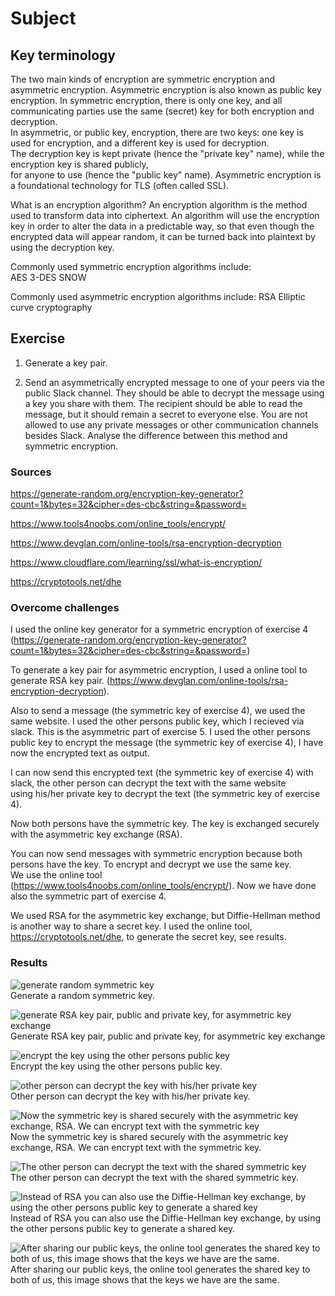 # Subject


## Key terminology  
The two main kinds of encryption are symmetric encryption and asymmetric encryption. Asymmetric encryption is also known as public key encryption.
In symmetric encryption, there is only one key, and all communicating parties use the same (secret) key for both encryption and decryption.  
In asymmetric, or public key, encryption, there are two keys: one key is used for encryption, and a different key is used for decryption.  
The decryption key is kept private (hence the "private key" name), while the encryption key is shared publicly,  
for anyone to use (hence the "public key" name). Asymmetric encryption is a foundational technology for TLS (often called SSL).  

What is an encryption algorithm?
An encryption algorithm is the method used to transform data into ciphertext. An algorithm will use the encryption key in order to alter the data in a predictable way, so that even though the encrypted data will appear random, it can be turned back into plaintext by using the decryption key.  

Commonly used symmetric encryption algorithms include:  
AES
3-DES
SNOW  

Commonly used asymmetric encryption algorithms include:
RSA
Elliptic curve cryptography

## Exercise
1) Generate a key pair.  

2) Send an asymmetrically encrypted message to one of your peers via the public Slack channel. They should be able to decrypt the message using a key you share with them. The recipient should be able to read the message, but it should remain a secret to everyone else.
You are not allowed to use any private messages or other communication channels besides Slack. Analyse the difference between this method and symmetric encryption.

### Sources
https://generate-random.org/encryption-key-generator?count=1&bytes=32&cipher=des-cbc&string=&password=  

https://www.tools4noobs.com/online_tools/encrypt/  

https://www.devglan.com/online-tools/rsa-encryption-decryption  

https://www.cloudflare.com/learning/ssl/what-is-encryption/  

https://cryptotools.net/dhe

### Overcome challenges  
I used the online key generator for a symmetric encryption of exercise 4 (https://generate-random.org/encryption-key-generator?count=1&bytes=32&cipher=des-cbc&string=&password=)  

To generate a key pair for asymmetric encryption, I used a online tool to generate RSA key pair. (https://www.devglan.com/online-tools/rsa-encryption-decryption).  

Also to send a message (the symmetric key of exercise 4), we used the same website. I used the other persons public key, which I recieved via slack. This is the asymmetric part of exercise 5. 
I used the other persons public key to encrypt the message (the symmetric key of exercise 4), I have now the encrypted text as output.  

I can now send this encrypted text (the symmetric key of exercise 4) with slack, the other person can decrypt the text with the same website  
using his/her private key to decrypt the text (the symmetric key of exercise 4).  

Now both persons have the symmetric key. The key is exchanged securely with the asymmetric key exchange (RSA).  

You can now send messages with symmetric encryption because both persons have the key. To encrypt and decrypt we use the same key.  
We use the online tool (https://www.tools4noobs.com/online_tools/encrypt/). Now we have done also the symmetric part of exercise 4.  

We used RSA for the asymmetric key exchange, but Diffie-Hellman method is another way to share a secret key. I used the online tool,  
https://cryptotools.net/dhe, to generate the secret key, see results.



### Results  
![generate random symmetric key](https://raw.githubusercontent.com/Techgrounds-Cloud-9/cloud-9-karimtouzani24/main/00_includes/SEC/symmetric%20key%20gen.png)  
Generate a random symmetric key.  


![generate RSA key pair, public and private key, for asymmetric key exchange](https://raw.githubusercontent.com/Techgrounds-Cloud-9/cloud-9-karimtouzani24/main/00_includes/SEC/RSA%20key%20pair.png)  
Generate RSA key pair, public and private key, for asymmetric key exchange  


![encrypt the key using the other persons public key](https://raw.githubusercontent.com/Techgrounds-Cloud-9/cloud-9-karimtouzani24/main/00_includes/SEC/encrypt%20to%20manish%20asym..png)  
Encrypt the key using the other persons public key.  

![other person can decrypt the key with his/her private key](https://raw.githubusercontent.com/Techgrounds-Cloud-9/cloud-9-karimtouzani24/main/00_includes/SEC/decrypt%20manisha%20asym.png)  
Other person can decrypt the key with his/her private key.  


![Now the symmetric key is shared securely with the asymmetric key exchange, RSA. We can encrypt text with the symmetric key](https://raw.githubusercontent.com/Techgrounds-Cloud-9/cloud-9-karimtouzani24/main/00_includes/SEC/encrypt%20tool.png)  
Now the symmetric key is shared securely with the asymmetric key exchange, RSA. We can encrypt text with the symmetric key.  


![The other person can decrypt the text with the shared symmetric key](https://raw.githubusercontent.com/Techgrounds-Cloud-9/cloud-9-karimtouzani24/main/00_includes/SEC/decrypt%20tool.png)  
The other person can decrypt the text with the shared symmetric key.  


![Instead of RSA you can also use the Diffie-Hellman key exchange, by using the other persons public key to generate a shared key](https://raw.githubusercontent.com/Techgrounds-Cloud-9/cloud-9-karimtouzani24/main/00_includes/SEC/diffie%20hellman1.png)  
Instead of RSA you can also use the Diffie-Hellman key exchange, by using the other persons public key to generate a shared key.  

![After sharing our public keys, the online tool generates the shared key to both of us, this image shows that the keys we have are the same.](https://raw.githubusercontent.com/Techgrounds-Cloud-9/cloud-9-karimtouzani24/main/00_includes/SEC/diffie%20hellman2.png)  
After sharing our public keys, the online tool generates the shared key to both of us, this image shows that the keys we have are the same.

